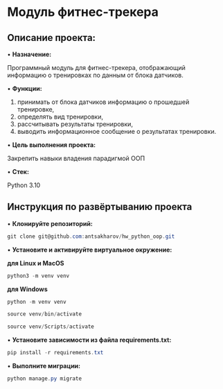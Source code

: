 # Модуль фитнес-трекера

## Описание проекта: 

•	**Назначение:** 

Программный модуль для фитнес-трекера, отображающий информацию о тренировках по данным от блока датчиков.

•	**Функции:** 

1. принимать от блока датчиков информацию о прошедшей тренировке,
2. определять вид тренировки,
3. рассчитывать результаты тренировки,
4. выводить информационное сообщение о результатах тренировки.

•	**Цель выполнения проекта:**

Закрепить навыки владения парадигмой ООП

•	**Стек:**

Python 3.10

## Инструкция по развёртыванию проекта

•	**Клонируйте репозиторий:**

```csharp 
git clone git@github.com:antsakharov/hw_python_oop.git
```

•	**Установите и активируйте виртуальное окружение:**

**для Linux и MacOS**

```csharp 
python3 -m venv venv
```

**для Windows**

```csharp 
python -m venv venv
```

```csharp 
source venv/bin/activate
```

```csharp 
source venv/Scripts/activate
```

•	**Установите зависимости из файла requirements.txt:**

```csharp 
pip install -r requirements.txt
```

•	**Выполните миграции:**

```csharp 
python manage.py migrate
```



